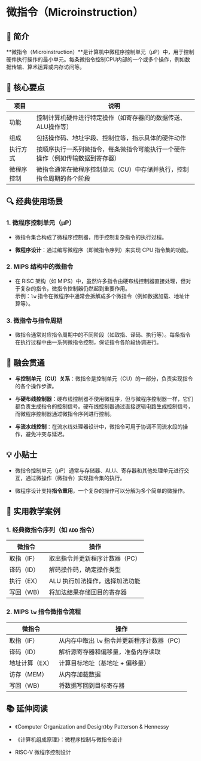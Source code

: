 # 微指令（Microinstruction）

## 📌 简介

**微指令（Microinstruction）**是计算机中微程序控制单元（μP）中，用于控制硬件执行操作的最小单元。每条微指令控制CPU内部的一个或多个操作，例如数据传输、算术运算或内存访问等。

## 🧠 核心要点

|项目|说明|
|---|---|
|功能|控制计算机硬件进行特定操作（如寄存器间的数据传送、ALU操作等）|
|组成|包括操作码、地址字段、控制位等，指示具体的硬件动作|
|执行方式|按顺序执行一系列微指令，每条微指令可能执行一个硬件操作（例如传输数据到寄存器）|
|微程序控制|微指令通常在微程序控制单元（CU）中存储并执行，控制指令周期的各个阶段|

## 🔍 经典使用场景

### 1. **微程序控制单元（μP）**

- 微指令集合构成了微程序控制器，用于控制复杂指令的执行过程。
    
- **微程序设计**：通过编写微程序（即微指令序列）来实现 CPU 指令集的功能。
    

### 2. **MIPS 结构中的微指令**

- 在 RISC 架构（如 MIPS）中，虽然许多指令由硬布线控制器直接处理，但对于复杂的指令，微指令控制器仍然起到重要作用。  
    示例：`lw` 指令在微程序中通常会拆解成多个微指令（例如数据加载、地址计算等）。
    

### 3. **微指令与指令周期**

- 微指令通常对应指令周期中的不同阶段（如取指、译码、执行等）。每条指令在执行过程中由一系列微指令控制，保证指令各阶段协调进行。
    

## 🔗 融会贯通

- **与控制单元（CU）关系**：微指令是控制单元（CU）的一部分，负责实现指令的各个操作步骤。
    
- **与硬布线控制器**：硬布线控制器不使用微程序，但与微程序控制器一样，它们都负责生成指令的控制信号。硬布线控制器通过直接逻辑电路生成控制信号，而微程序控制器通过微指令序列进行控制。
    
- **与流水线控制**：在流水线处理器设计中，微指令可用于协调不同流水段的操作，避免冲突与延迟。
    

## 💡 小贴士

- 微指令控制单元（μP）通常与存储器、ALU、寄存器和其他处理单元进行交互，通过微操作（微指令）实现指令集的执行。
    
- 微程序设计支持**指令重用**，一个复杂的操作可以分解为多个简单的微操作。
    

## 🧪 实用教学案例

### 1. **经典微指令序列（如 `ADD` 指令）**

|微指令|操作|
|---|---|
|取指（IF）|取出指令并更新程序计数器（PC）|
|译码（ID）|解码操作码，确定操作类型|
|执行（EX）|ALU 执行加法操作，选择加法功能|
|写回（WB）|将加法结果存储回目的寄存器|

### 2. **MIPS `lw` 指令微指令流程**

|微指令|操作|
|---|---|
|取指（IF）|从内存中取出 `lw` 指令并更新程序计数器（PC）|
|译码（ID）|解析源寄存器和偏移量，准备内存读取|
|地址计算（EX）|计算目标地址（基地址 + 偏移量）|
|访存（MEM）|从内存加载数据|
|写回（WB）|将数据写回到目标寄存器|

## 📚 延伸阅读

- 《Computer Organization and Design》by Patterson & Hennessy
    
- 《计算机组成原理》：微程序控制与微指令设计
    
- RISC-V 微程序控制设计
    